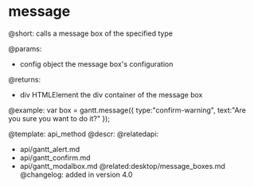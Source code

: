 message
=============


@short:
	calls a message box of the specified type

@params:

- config		object			the message box's configuration

@returns:

- div			HTMLElement		the div container of the message box


@example:
var box = gantt.message({ 
    type:"confirm-warning", 
    text:"Are you sure you want to do it?"
});

@template:	api_method
@descr:
@relatedapi:
- api/gantt_alert.md
- api/gantt_confirm.md
- api/gantt_modalbox.md
@related:desktop/message_boxes.md
@changelog:
added in version 4.0